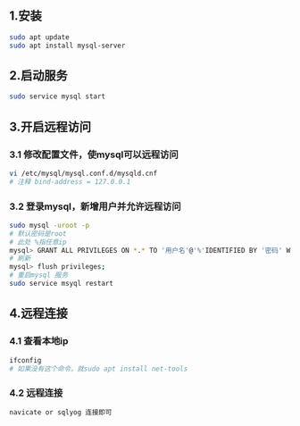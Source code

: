 ## 1.安装
```bash
sudo apt update
sudo apt install mysql-server
```

## 2.启动服务
```bash
sudo service mysql start
```
## 3.开启远程访问

### 3.1 修改配置文件，使mysql可以远程访问
```bash
vi /etc/mysql/mysql.conf.d/mysqld.cnf
# 注释 bind-address = 127.0.0.1
```
### 3.2 登录mysql，新增用户并允许远程访问
```bash
sudo mysql -uroot -p
# 默认密码是root
# 此处 %指任意ip
mysql> GRANT ALL PRIVILEGES ON *.* TO '用户名'@'%'IDENTIFIED BY '密码' WITH GRANT OPTION;
# 刷新
mysql> flush privileges;
# 重启mysql 服务
sudo service msyql restart
```
## 4.远程连接

### 4.1 查看本地ip
```bash
ifconfig
# 如果没有这个命令，就sudo apt install net-tools
```
### 4.2 远程连接
```bash
navicate or sqlyog 连接即可
```
